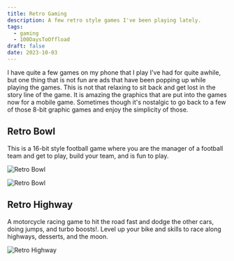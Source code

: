 ```yaml
---
title: Retro Gaming
description: A few retro style games I've been playing lately.
tags: 
  - gaming
  - 100DaysToOffload
draft: false
date: 2023-10-03
---
```


I have quite a few games on my phone that I play I've had for quite awhile, but one thing that is not fun are ads that have been popping up while playing the games. This is not that relaxing to sit back and get lost in the story line of the game. It is amazing the graphics that are put into the games now for a mobile game. Sometimes though it's nostalgic to go back to a few of those 8-bit graphic games and enjoy the simplicity of those.

## Retro Bowl

This is a 16-bit style football game where you are the manager of a football team and get to play, build your team, and is fun to play.

![Retro Bowl](/assets/images/blog/retro/IMG_3980.png)

![Retro Bowl](/assets/images/blog/retro/IMG_3981.png)

## Retro Highway

A motorcycle racing game to hit the road fast and dodge the other cars, doing jumps, and turbo boosts!. Level up your bike and skills to race along highways, desserts, and the moon.

![Retro Highway](/assets/images/blog/retro/IMG_3979.png)
